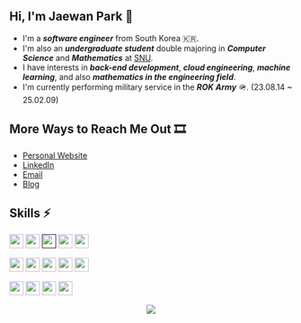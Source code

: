 ## Hi, I'm Jaewan Park 👋
- I'm a _**software engineer**_ from South Korea 🇰🇷.
- I'm also an _**undergraduate student**_ double majoring in _**Computer Science**_ and _**Mathematics**_ at [SNU](https://snu.ac.kr/).
- I have interests in _**back-end development**_, _**cloud engineering**_, _**machine learning**_, and also _**mathematics in the engineering field**_.
- I'm currently performing military service in the _**ROK Army**_ 🪖. (23.08.14 ~ 25.02.09)

## More Ways to Reach Me Out 🎞️
- [Personal Website](https://xxnpark.me/)
- [LinkedIn](https://linkedin.com/in/xxnpark/)
- [Email](mailto:jaejae1112@gmail.com)
- [Blog](https://velog.io/@xxnpark)

## Skills ⚡
<p>
  <a href="https://python.org/" target="_blank"><img height="25" src="https://img.shields.io/badge/python-3776AB?style=for-the-badge&logo=python&logoColor=white"/></a>
  <a href="https://ruby-lang.org/" target="_blank"><img height="25" src="https://img.shields.io/badge/ruby-CC342D?style=for-the-badge&logo=ruby&logoColor=white"/></a>
  <a href="" target="_blank"><img height="25" src="https://img.shields.io/badge/c++-00599C?style=for-the-badge&logo=cplusplus&logoColor=white"/></a>
  <a href="https://java.com/" target="_blank"><img height="25" src="https://img.shields.io/badge/java-2d61a0?style=for-the-badge&logo=oracle&logoColor=white"/></a>
  <a href="https://kotlinlang.org/" target="_blank"><img height="25" src="https://img.shields.io/badge/kotlin-7F52FF?style=for-the-badge&logo=kotlin&logoColor=white"/></a>
</p>
<p>
  <a href="https://djangoproject.com/" target="_blank"><img height="25" src="https://img.shields.io/badge/django-092E20?style=for-the-badge&logo=django&logoColor=white"/></a>
  <a href="https://fastapi.tiangolo.com/" target="_blank"><img height="25" src="https://img.shields.io/badge/fastapi-009688?style=for-the-badge&logo=fastapi&logoColor=white"/></a>
  <a href="https://rubyonrails.org/" target="_blank"><img height="25" src="https://img.shields.io/badge/ruby%20on%20rails-CC0000?style=for-the-badge&logo=rubyonrails&logoColor=white"/></a>
  <a href="https://spring.io/" target="_blank"><img height="25" src="https://img.shields.io/badge/spring-6DB33F?style=for-the-badge&logo=spring&logoColor=white"/></a>
  <a href="https://mysql.com/" target="_blank"><img height="25" src="https://img.shields.io/badge/mysql-4479A1?style=for-the-badge&logo=mysql&logoColor=white"/></a>
</p>
<p>
  <a href="https://git-scm.com/" target="_blank"><img height="25" src="https://img.shields.io/badge/git-F05032?style=for-the-badge&logo=git&logoColor=white"/></a>
  <a href="https://aws.amazon.com/" target="_blank"><img height="25" src="https://img.shields.io/badge/aws-232F3E?style=for-the-badge&logo=amazonaws&logoColor=white"/></a>
  <a href="https://docker.com/" target="_blank"><img height="25" src="https://img.shields.io/badge/docker-2496ED?style=for-the-badge&logo=docker&logoColor=white"/></a>
  <a href="https://kubernetes.io/" target="_blank"><img height="25" src="https://img.shields.io/badge/kubernetes-326CE5?style=for-the-badge&logo=kubernetes&logoColor=white"/></a>
</p>

<p align="center">
  <a href="https://hits.seeyoufarm.com"><img src="https://hits.seeyoufarm.com/api/count/incr/badge.svg?url=https%3A%2F%2Fgithub.com%2Fxxnpark&title=hits&edge_flat=false"/></a>
</p>

<!--
## Stats 📊
<p align="center">
  <img width="48%" src="https://github-readme-stats.vercel.app/api?username=xxnpark&show_icons=true&theme=dark"/>
  &nbsp;
  <img width="48%" src="https://github-readme-stats.vercel.app/api/top-langs/?username=xxnpark&theme=dark"/>
</p>
-->
